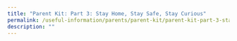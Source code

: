 ```yaml
---
title: "Parent Kit: Part 3: Stay Home, Stay Safe, Stay Curious"
permalink: /useful-information/parents/parent-kit/parent-kit-part-3-stay-home-stay-safe-stay-curious/
description: ""
---
```


